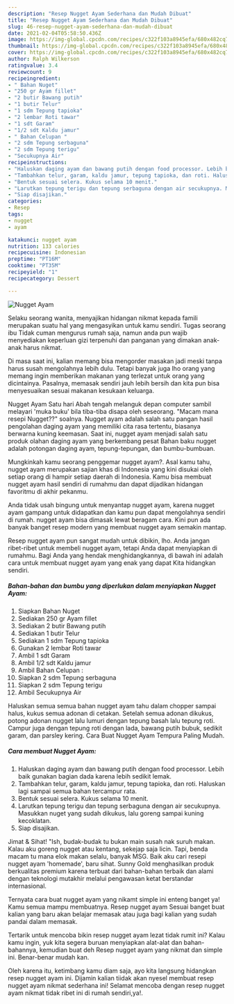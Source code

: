 ```yaml
---
description: "Resep Nugget Ayam Sederhana dan Mudah Dibuat"
title: "Resep Nugget Ayam Sederhana dan Mudah Dibuat"
slug: 46-resep-nugget-ayam-sederhana-dan-mudah-dibuat
date: 2021-02-04T05:58:50.436Z
image: https://img-global.cpcdn.com/recipes/c322f103a8945efa/680x482cq70/nugget-ayam-foto-resep-utama.jpg
thumbnail: https://img-global.cpcdn.com/recipes/c322f103a8945efa/680x482cq70/nugget-ayam-foto-resep-utama.jpg
cover: https://img-global.cpcdn.com/recipes/c322f103a8945efa/680x482cq70/nugget-ayam-foto-resep-utama.jpg
author: Ralph Wilkerson
ratingvalue: 3.4
reviewcount: 9
recipeingredient:
- " Bahan Nuget"
- "250 gr Ayam fillet"
- "2 butir Bawang putih"
- "1 butir Telur"
- "1 sdm Tepung tapioka"
- "2 lembar Roti tawar"
- "1 sdt Garam"
- "1/2 sdt Kaldu jamur"
- " Bahan Celupan "
- "2 sdm Tepung serbaguna"
- "2 sdm Tepung terigu"
- "Secukupnya Air"
recipeinstructions:
- "Haluskan daging ayam dan bawang putih dengan food processor. Lebih baik gunakan bagian dada karena lebih sedikit lemak."
- "Tambahkan telur, garam, kaldu jamur, tepung tapioka, dan roti. Haluskan lagi sampai semua bahan tercampur rata."
- "Bentuk sesuai selera. Kukus selama 10 menit."
- "Larutkan tepung terigu dan tepung serbaguna dengan air secukupnya. Masukkan nuget yang sudah dikukus, lalu goreng sampai kuning kecoklatan."
- "Siap disajikan."
categories:
- Resep
tags:
- nugget
- ayam

katakunci: nugget ayam 
nutrition: 133 calories
recipecuisine: Indonesian
preptime: "PT16M"
cooktime: "PT35M"
recipeyield: "1"
recipecategory: Dessert

---
```



![Nugget Ayam](https://img-global.cpcdn.com/recipes/c322f103a8945efa/680x482cq70/nugget-ayam-foto-resep-utama.jpg)

Selaku seorang wanita, menyajikan hidangan nikmat kepada famili merupakan suatu hal yang mengasyikan untuk kamu sendiri. Tugas seorang ibu Tidak cuman mengurus rumah saja, namun anda pun wajib menyediakan keperluan gizi terpenuhi dan panganan yang dimakan anak-anak harus nikmat.

Di masa  saat ini, kalian memang bisa mengorder masakan jadi meski tanpa harus susah mengolahnya lebih dulu. Tetapi banyak juga lho orang yang memang ingin memberikan makanan yang terlezat untuk orang yang dicintainya. Pasalnya, memasak sendiri jauh lebih bersih dan kita pun bisa menyesuaikan sesuai makanan kesukaan keluarga. 

Nugget Ayam Satu hari Abah tengah melanguk depan computer sambil melayari &#39;muka buku&#39; bila tiba-tiba disapa oleh seseorang. &#34;Macam mana resepi Nugget??&#34; soalnya. Nugget ayam adalah salah satu pangan hasil pengolahan daging ayam yang memiliki cita rasa tertentu, biasanya berwarna kuning keemasan. Saat ini, nugget ayam menjadi salah satu produk olahan daging ayam yang berkembang pesat Bahan baku nugget adalah potongan daging ayam, tepung-tepungan, dan bumbu-bumbuan.

Mungkinkah kamu seorang penggemar nugget ayam?. Asal kamu tahu, nugget ayam merupakan sajian khas di Indonesia yang kini disukai oleh setiap orang di hampir setiap daerah di Indonesia. Kamu bisa membuat nugget ayam hasil sendiri di rumahmu dan dapat dijadikan hidangan favoritmu di akhir pekanmu.

Anda tidak usah bingung untuk menyantap nugget ayam, karena nugget ayam gampang untuk didapatkan dan kamu pun dapat mengolahnya sendiri di rumah. nugget ayam bisa dimasak lewat beragam cara. Kini pun ada banyak banget resep modern yang membuat nugget ayam semakin mantap.

Resep nugget ayam pun sangat mudah untuk dibikin, lho. Anda jangan ribet-ribet untuk membeli nugget ayam, tetapi Anda dapat menyiapkan di rumahmu. Bagi Anda yang hendak menghidangkannya, di bawah ini adalah cara untuk membuat nugget ayam yang enak yang dapat Kita hidangkan sendiri.

<!--inarticleads1-->

##### Bahan-bahan dan bumbu yang diperlukan dalam menyiapkan Nugget Ayam:

1. Siapkan  Bahan Nuget
1. Sediakan 250 gr Ayam fillet
1. Sediakan 2 butir Bawang putih
1. Sediakan 1 butir Telur
1. Sediakan 1 sdm Tepung tapioka
1. Gunakan 2 lembar Roti tawar
1. Ambil 1 sdt Garam
1. Ambil 1/2 sdt Kaldu jamur
1. Ambil  Bahan Celupan :
1. Siapkan 2 sdm Tepung serbaguna
1. Siapkan 2 sdm Tepung terigu
1. Ambil Secukupnya Air


Haluskan semua semua bahan nugget ayam tahu dalam chopper sampai halus, kukus semua adonan di cetakan. Setelah semua adonan dikukus, potong adonan nugget lalu lumuri dengan tepung basah lalu tepung roti. Campur juga dengan tepung roti dengan lada, bawang putih bubuk, sedikit garam, dan parsley kering. Cara Buat Nugget Ayam Tempura Paling Mudah. 

<!--inarticleads2-->

##### Cara membuat Nugget Ayam:

1. Haluskan daging ayam dan bawang putih dengan food processor. Lebih baik gunakan bagian dada karena lebih sedikit lemak.
1. Tambahkan telur, garam, kaldu jamur, tepung tapioka, dan roti. Haluskan lagi sampai semua bahan tercampur rata.
1. Bentuk sesuai selera. Kukus selama 10 menit.
1. Larutkan tepung terigu dan tepung serbaguna dengan air secukupnya. Masukkan nuget yang sudah dikukus, lalu goreng sampai kuning kecoklatan.
1. Siap disajikan.


Jimat &amp; Sihat! &#34;Ish, budak-budak tu bukan main susah nak suruh makan. Kalau aku goreng nugget atau kentang, sekejap saja licin. Tapi, benda macam tu mana elok makan selalu, banyak MSG. Baik aku cari resepi nugget ayam &#39;homemade&#39;, baru sihat. Sunny Gold menghasilkan produk berkualitas premium karena terbuat dari bahan-bahan terbaik dan alami dengan teknologi mutakhir melalui pengawasan ketat berstandar internasional. 

Ternyata cara buat nugget ayam yang nikamt simple ini enteng banget ya! Kamu semua mampu membuatnya. Resep nugget ayam Sesuai banget buat kalian yang baru akan belajar memasak atau juga bagi kalian yang sudah pandai dalam memasak.

Tertarik untuk mencoba bikin resep nugget ayam lezat tidak rumit ini? Kalau kamu ingin, yuk kita segera buruan menyiapkan alat-alat dan bahan-bahannya, kemudian buat deh Resep nugget ayam yang nikmat dan simple ini. Benar-benar mudah kan. 

Oleh karena itu, ketimbang kamu diam saja, ayo kita langsung hidangkan resep nugget ayam ini. Dijamin kalian tiidak akan nyesel membuat resep nugget ayam nikmat sederhana ini! Selamat mencoba dengan resep nugget ayam nikmat tidak ribet ini di rumah sendiri,ya!.

